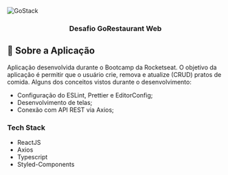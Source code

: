<img alt="GoStack" src="https://storage.googleapis.com/golden-wind/bootcamp-gostack/header-desafios.png" />

<h3 align="center">
  Desafio GoRestaurant Web
</h3>

## :rocket: Sobre a Aplicação

Aplicação desenvolvida durante o Bootcamp da Rocketseat. O objetivo da aplicação é permitir que o usuário crie, remova e atualize (CRUD) pratos de comida. Alguns dos conceitos vistos durante o desenvolvimento:

- Configuração do ESLint, Prettier e EditorConfig;
- Desenvolvimento de telas;
- Conexão com API REST via Axios;

### Tech Stack

- ReactJS
- Axios
- Typescript
- Styled-Components
